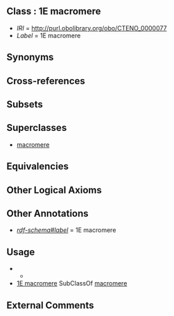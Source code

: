 
## Class : 1E macromere

 * *IRI* = http://purl.obolibrary.org/obo/CTENO_0000077
 * *Label* = 1E macromere

## Synonyms


## Cross-references


## Subsets


## Superclasses

 * [macromere](../../CTENO/75/CTENO_0000075.md)

## Equivalencies


## Other Logical Axioms


## Other Annotations

 * *[rdf-schema#label](../../el/rdf-schema#label.md)* = 1E macromere

## Usage

 * -
 * [1E macromere](../../CTENO/77/CTENO_0000077.md) SubClassOf [macromere](../../CTENO/75/CTENO_0000075.md)

## External Comments


